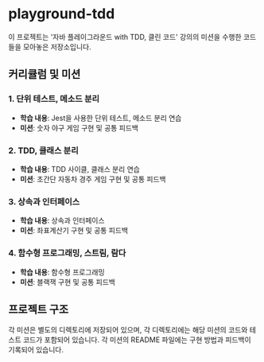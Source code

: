 # playground-tdd

이 프로젝트는 '자바 플레이그라운드 with TDD, 클린 코드' 강의의 미션을 수행한 코드들을 모아놓은 저장소입니다.

## 커리큘럼 및 미션

### 1. 단위 테스트, 메소드 분리

- **학습 내용**: Jest을 사용한 단위 테스트, 메소드 분리 연습
- **미션**: 숫자 야구 게임 구현 및 공통 피드백

### 2. TDD, 클래스 분리

- **학습 내용**: TDD 사이클, 클래스 분리 연습
- **미션**: 초간단 자동차 경주 게임 구현 및 공통 피드백

### 3. 상속과 인터페이스

- **학습 내용**: 상속과 인터페이스
- **미션**: 좌표계산기 구현 및 공통 피드백

### 4. 함수형 프로그래밍, 스트림, 람다

- **학습 내용**: 함수형 프로그래밍
- **미션**: 블랙잭 구현 및 공통 피드백

## 프로젝트 구조

각 미션은 별도의 디렉토리에 저장되어 있으며, 각 디렉토리에는 해당 미션의 코드와 테스트 코드가 포함되어 있습니다. 각 미션의 README 파일에는 구현 방법과 피드백이 기록되어 있습니다.
